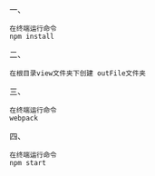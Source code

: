 一、
```
在终端运行命令
npm install
```
二、
```
在根目录view文件夹下创建 outFile文件夹
```
三、
```
在终端运行命令
webpack
```
四、
```
在终端运行命令
npm start
```
